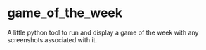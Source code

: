 # game_of_the_week
A little python tool to run and display a game of the week with any screenshots associated with it.
